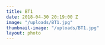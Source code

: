 ```yaml
---
title: BT1
date: 2018-04-30 20:19:00 Z
image: "/uploads/BT1.jpg"
thumbnail-image: "/uploads/BT1.jpg"
layout: photo
---
```

